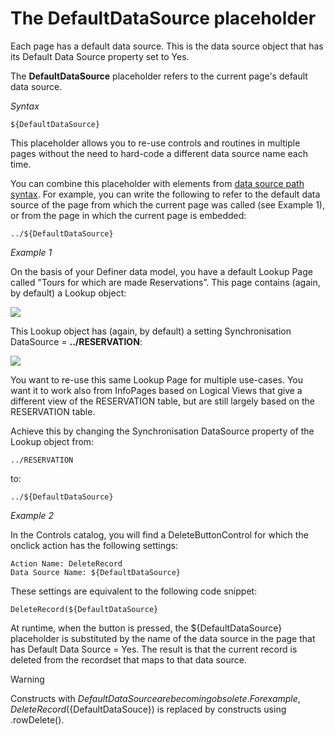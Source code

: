 # The DefaultDataSource placeholder

Each page has a default data source. This is the data source object that has its Default Data Source property set to Yes.

The **DefaultDataSource** placeholder refers to the current page's default data source.

*Syntax*

```
${DefaultDataSource}
```

This placeholder allows you to re-use controls and routines in multiple pages without the need to hard-code a different data source name each time.

You can combine this placeholder with elements from [data source path syntax](/docs/Web%20and%20app%20UIs/Data%20sources/Data%20source%20path%20syntax.md). For example, you can write the following to refer to the default data source of the page from which the current page was called (see Example 1), or from the page in which the current page is embedded:

```
../${DefaultDataSource}
```

*Example 1*

On the basis of your Definer data model, you have a default Lookup Page called "Tours for which are made Reservations”. This page contains (again, by default) a Lookup object:

![](/api/Web%20and%20app%20UIs/Scripting%20with%20data%20sources/assets/1fe50fc2-f391-4456-93b9-5895eb036bd4.png)

This Lookup object has (again, by default) a setting Synchronisation DataSource = **../RESERVATION**:

![](/api/Web%20and%20app%20UIs/Scripting%20with%20data%20sources/assets/e3250b93-aef6-48f0-8db9-e76c61c4eb81.png)

You want to re-use this same Lookup Page for multiple use-cases. You want it to work also from InfoPages based on Logical Views that give a different view of the RESERVATION table, but are still largely based on the RESERVATION table.

Achieve this by changing the Synchronisation DataSource property of the Lookup object from:

```
../RESERVATION
```

to:

```
../${DefaultDataSource}
```

*Example 2*

In the Controls catalog, you will find a DeleteButtonControl for which the onclick action has the following settings:

```
Action Name: DeleteRecord
Data Source Name: ${DefaultDataSource}

```

These settings are equivalent to the following code snippet:

```
DeleteRecord(${DefaultDataSource}
```

At runtime, when the button is pressed, the ${DefaultDataSource} placeholder is substituted by the name of the data source in the page that has Default Data Source = Yes. The result is that the current record is deleted from the recordset that maps to that data source.

> [!WARNING]
> Constructs with ${DefaultDataSource} are becoming obsolete. For example, DeleteRecord(${DefaultDataSouce}) is replaced by constructs using .rowDelete().